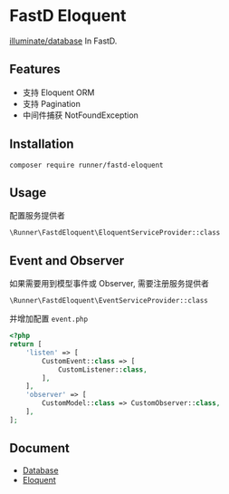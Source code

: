 # FastD Eloquent

[illuminate/database](https://github.com/illuminate/database) In FastD.

## Features

- 支持 Eloquent ORM
- 支持 Pagination
- 中间件捕获 NotFoundException

## Installation

```
composer require runner/fastd-eloquent
```

## Usage

配置服务提供者

```
\Runner\FastdEloquent\EloquentServiceProvider::class
```

## Event and Observer

如果需要用到模型事件或 Observer, 需要注册服务提供者

```
\Runner\FastdEloquent\EventServiceProvider::class
```

并增加配置 `event.php`

```php
<?php
return [
    'listen' => [
        CustomEvent::class => [
            CustomListener::class,    
        ],
    ],
    'observer' => [
        CustomModel::class => CustomObserver::class,    
    ],
];
```

## Document
- [Database](https://laravel.com/docs/5.6/database)
- [Eloquent](https://laravel.com/docs/5.6/eloquent)
